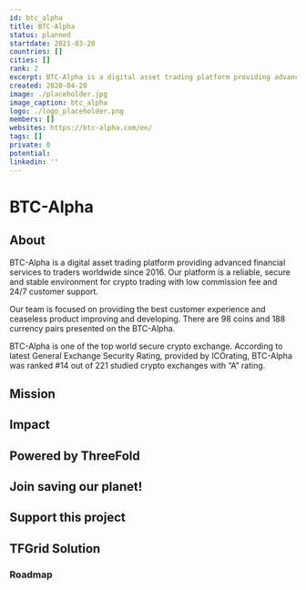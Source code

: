 ```yaml
---
id: btc_alpha
title: BTC-Alpha
status: planned
startdate: 2021-03-20
countries: []
cities: []
rank: 2
excerpt: BTC-Alpha is a digital asset trading platform providing advanced financial services to traders worldwide since 2016.
created: 2020-04-20
image: ./placeholder.jpg
image_caption: btc_alpha
logo: ./logo_placeholder.png
members: []
websites: https://btc-alpha.com/en/
tags: []
private: 0
potential:
linkedin: ''
---
```


# BTC-Alpha

## About

BTC-Alpha is a digital asset trading platform providing advanced financial services to traders worldwide since 2016. Our platform is a reliable, secure and stable environment for crypto trading with low commission fee and 24/7 customer support. 

Our team is focused on providing the best customer experience and ceaseless product improving and developing. There are 98 coins and 188 currency pairs presented on the BTC-Alpha.

BTC-Alpha is one of the top world secure crypto exchange. 
According to latest General Exchange Security Rating, provided by ICOrating, BTC-Alpha was ranked #14 out of 221 studied crypto exchanges with “A” rating.


## Mission

## Impact

## Powered by ThreeFold

## Join saving our planet!

## Support this project

## TFGrid Solution

### Roadmap



